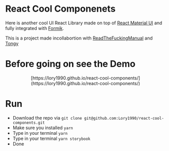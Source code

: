 # React Cool Componenets

Here is another cool UI React Library made on top of [React Material UI](https://material-ui.com) and fully integrated with [Formik](https://formik.org).

This is a project made incollabortion with [ReadTheFuckingManual](https://readthefmanual.it) and [Tongy](https://www.tongy.it/)

# Before going on see the Demo

<div align='center'>
    [https://lory1990.github.io/react-cool-components/](https://lory1990.github.io/react-cool-components/)
</div>

# Run

-   Download the repo via `git clone git@github.com:Lory1990/react-cool-components.git`
-   Make sure you installed `yarn`
-   Type in your terminal `yarn`
-   Type in your terminal `yarn storybook`
-   Done
